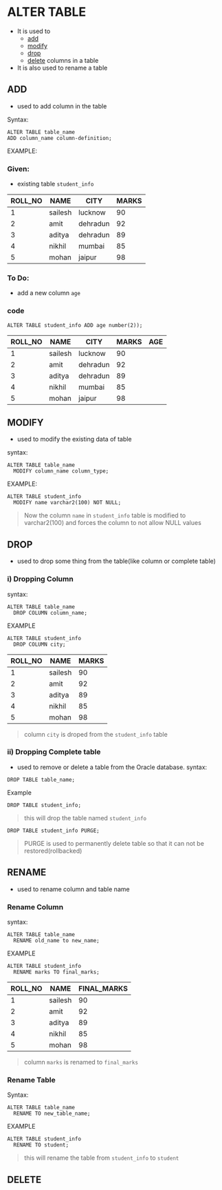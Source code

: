 # ALTER TABLE
- It is used to
    - [add](#add)
    - [modify](#modify)
    - [drop](#drop)
    - [delete](#delete)
    columns in a table
- It is also used to rename a table

## ADD
* used to add column in the table

Syntax:

```
ALTER TABLE table_name  
ADD column_name column-definition;  
```
EXAMPLE:

### Given: 
- existing table `student_info`

ROLL_NO | NAME | CITY | MARKS
--------| -----|------|------|
1|sailesh|lucknow|90
2|amit|dehradun|92
3|aditya|dehradun|89
4|nikhil|mumbai|85
5|mohan|jaipur|98

### To Do:
- add a new column `age`

### code
```
ALTER TABLE student_info ADD age number(2));
```
ROLL_NO | NAME | CITY | MARKS | AGE
--------| -----|------|------| ---
1|sailesh|lucknow|90|
2|amit|dehradun|92|
3|aditya|dehradun|89|
4|nikhil|mumbai|85|
5|mohan|jaipur|98|


## MODIFY
 - used to modify the existing data of table

syntax:
```
ALTER TABLE table_name  
  MODIFY column_name column_type;   
```
EXAMPLE:
```
ALTER TABLE student_info  
  MODIFY name varchar2(100) NOT NULL;  
```
> Now the column `name` in `student_info` table is modified to varchar2(100) and forces the column to not allow NULL values
## DROP
* used to drop some thing from the table(like column or complete table)

### i) Dropping Column
syntax:
```
ALTER TABLE table_name  
  DROP COLUMN column_name;  
```
EXAMPLE
```
ALTER TABLE student_info
  DROP COLUMN city;
```
ROLL_NO | NAME | MARKS
--------| -----|------|
1|sailesh|90
2|amit|92
3|aditya|89
4|nikhil|85
5|mohan|98

> column `city` is droped from the `student_info` table

### ii) Dropping Complete table
* used to remove or delete a table from the Oracle database.
syntax:
```
DROP TABLE table_name;
```
Example
```
DROP TABLE student_info;
```
> this will drop the table named `student_info`

```
DROP TABLE student_info PURGE;
```
> PURGE is used to permanently delete table so that it can not be restored(rollbacked)
## RENAME
* used to rename column and table name

### Rename Column
syntax:
```
ALTER TABLE table_name
  RENAME old_name to new_name;
```

EXAMPLE
```
ALTER TABLE student_info
  RENAME marks TO final_marks;
```
ROLL_NO | NAME | FINAL_MARKS
--------| -----|------|
1|sailesh|90
2|amit|92
3|aditya|89
4|nikhil|85
5|mohan|98

> column `marks` is renamed to `final_marks`

### Rename Table

Syntax:
```
ALTER TABLE table_name
  RENAME TO new_table_name;
```
EXAMPLE
```
ALTER TABLE student_info
  RENAME TO student;
```
> this will rename the table from `student_info` to `student`
## DELETE
